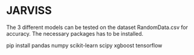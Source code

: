 # JARVISS
The 3 different models can be tested on the dataset RandomData.csv for accuracy. 
The necessary packages has to be installed.


pip install pandas numpy scikit-learn scipy xgboost tensorflow
